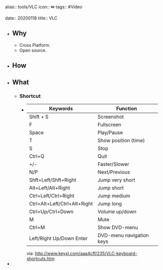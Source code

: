 alias:: tools/VLC
icon:: ⏯️
tags:: #Video 

date:: 20200118
title:: VLC

- ## Why
  - Cross Platform.
  - Open source.
- ## How
- ## What
  - ### Shortcut
    - | Keywords | Function |
      | --- | --- |
      | Shift + S | Screenshot |
      | F| Fullscreen |
      | Space| Play/Pause |
      | T| Show position (time) |
      | S| Stop |
      | Ctrl+Q | Quit |
      | +/-| Faster/Slower|
      | N/P| Next/Previous|
      | Shft+Left/Shft+Right | Jump very short|
      | Alt+Left/Alt+Right | Jump short |
      | Ctrl+Left/Ctrl+Right | Jump medium|
      | Ctrl+Alt+Left/Ctrl+Alt+Right | Jump long|
      | Ctrl+Up/Ctrl+Down| Volume up/down |
      | M| Mute |
      | Ctrl+M | Show DVD-menu|
      | Left/Right Up/Down Enter | DVD-menu navigation keys |
      via: http://www.keyxl.com/aaa4cff/235/VLC-keyboard-shortcuts.htm
-